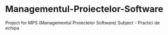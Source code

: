 # Managementul-Proiectelor-Software
Project for MPS (Managementul Proiectelor Software) Subject - Practici de echipa
